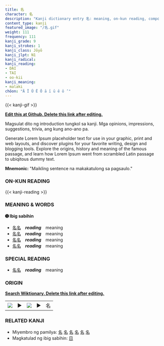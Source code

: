 ```yaml
---
title: 名
character: 名
description: "Kanji dictionary entry 名: meaning, on-kun reading, compounds, origin, related kanji"
content_type: kanji
featured_image: "/名.gif"
weight: 111
frequency: 111
kanji_grade: 9
kanji_strokes: 1
kanji_class: Jōyō
kanji_jlpt: N1
kanji_radical: 
kanji_reading: 
- DAI
- TAI
- oo-kii
kanji_meaning:
- malaki
chōon: "Ā Ī Ū Ē Ō ā ī ū ē ō ’"
---
```

[//]: # (Don't edit the line below. Kanji animated GIF code is automatically generated.)
{{< kanji-gif >}}

[//]: # (Edit below this line.)

**[Edit this at Github. Delete this link after editing.](https://github.com/tim0g/tim/tree/main/content/kanji/名/index.md)**

Magsulat dito ng introduction tungkol sa kanji. Mga opinions, impressions, suggestions, trivia, ang kung ano-ano pa.

Generate Lorem Ipsum placeholder text for use in your graphic, print and web layouts, and discover plugins for your favorite writing, design and blogging tools. Explore the origins, history and meaning of the famous passage, and learn how Lorem Ipsum went from scrambled Latin passage to ubiqitous dummy text.
 
**Mnemonic:** "Maikling sentence na makakatulong sa pagsaulo."

### ON-KUN READING

[//]: # (Don't edit the line below. ON-KUN READING code is automatically generated.)
{{< kanji-reading >}}

### MEANING & WORDS

#### ➊ **Ibig sabihin**
  - [名](../名)[名](../名)　***reading***　meaning
  - [名](../名)[名](../名)　***reading***　meaning
  - [名](../名)[名](../名)　***reading***　meaning
  - [名](../名)[名](../名)　***reading***　meaning

### SPECIAL READING
  - [名](../名)[名](../名)　***reading***　meaning

### ORIGIN

**[Search Wiktionary. Delete this link after editing.](https://wiktionary.org/wiki/名)**
<table class="kanji-table"><tr><td>
<img src="60px-名-bronze.svg.png">
</td><td>▶</td><td>
<img src="60px-名-oracle.svg.png">
</td><td>▶</td>
<td class="kanji-origin">名</td>
</tr></table>

### RELATED KANJI
- Miyembro ng pamilya: [名](../名) [名](../名) [名](../名) [名](../名) [名](../名) [名](../名)
- Magkatulad ng ibig sabihin: [日](../日)

